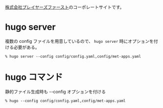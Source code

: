 [株式会社プレイヤーズファースト](https://company.p1st.app)のコーポレートサイトです。

# hugo server

複数の config ファイルを用意しているので、 `hugo server` 時にオプションを付ける必要がある。

`% hugo server --config config/config.yaml,config/met-apps.yaml`


# hugo コマンド

静的ファイル生成時も --config オプションを付ける

`% hugo --config config/config.yaml,config/met-apps.yaml`
